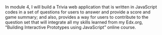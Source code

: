 In module 4, I will build a Trivia web application that is written in JavaScript codes in a set of questions for users to answer and provide a score and game summary; and also, provides a way for users to contribute to the question set that will integrate all my skills learned from my Edx.org, “Building Interactive Prototypes using JavaScript” online course. 

